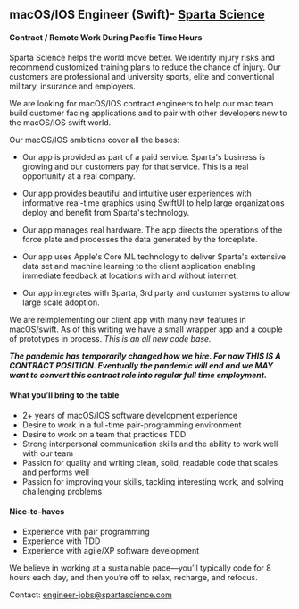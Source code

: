 ## macOS/IOS Engineer (Swift)- [Sparta Science](https://www.spartascience.com)
#### Contract / Remote Work During **Pacific Time Hours**

Sparta Science helps the world move better. We identify injury risks and recommend
customized training plans to reduce the chance of injury. Our customers are professional
and university sports, elite and conventional military, insurance and employers.

We are looking for macOS/IOS contract engineers to help our mac team build customer facing
applications and to pair with other developers new to the macOS/IOS swift world.

Our macOS/IOS ambitions cover all the bases:

 * Our app is provided as part of a paid service. Sparta's business is growing and our
   customers pay for that service. This is a real opportunity at a real company.
 
 * Our app provides beautiful and intuitive user experiences with informative real-time
   graphics using SwiftUI to help large organizations
   deploy and benefit from Sparta's technology.
   
 * Our app manages real hardware. The app directs the operations of the force
   plate and processes the data generated by the forceplate.
   
 * Our app uses Apple's Core ML technology to deliver Sparta's extensive data set and
   machine learning to the client application enabling immediate feedback at locations
   with and without internet.

 * Our app integrates with Sparta, 3rd party and customer systems to allow large scale
   adoption.

We are reimplementing our client app with many new features in macOS/swift. As of this writing
we have a small wrapper app and a couple of prototypes in process. _This is an all new
code base._

***The pandemic has temporarily changed how we hire. 
For now THIS IS A CONTRACT POSITION. Eventually the pandemic will end and we MAY want to
convert this contract role into regular full time employment.***

#### What you’ll bring to the table

- 2+ years of macOS/IOS software development experience 
- Desire to work in a full-time pair-programming environment
- Desire to work on a team that practices TDD
- Strong interpersonal communication skills and the ability to work well with our team
- Passion for quality and writing clean, solid, readable code that scales and performs well
- Passion for improving your skills, tackling interesting work, and solving challenging problems

#### Nice-to-haves

- Experience with pair programming
- Experience with TDD
- Experience with agile/XP software development

We believe in working at a sustainable pace—you’ll typically code for 8 hours each day, and then you’re off to relax, 
recharge, and refocus.

Contact: [engineer-jobs@spartascience.com](mailto:engineer-jobs@spartascience.com)

